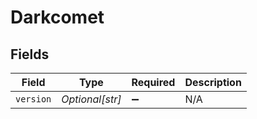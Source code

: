 # Darkcomet


## Fields

| Field              | Type               | Required           | Description        |
| ------------------ | ------------------ | ------------------ | ------------------ |
| `version`          | *Optional[str]*    | :heavy_minus_sign: | N/A                |